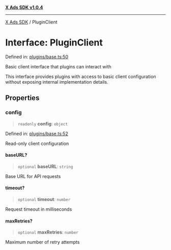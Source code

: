 [**X Ads SDK v1.0.4**](../README.md)

***

[X Ads SDK](../globals.md) / PluginClient

# Interface: PluginClient

Defined in: [plugins/base.ts:50](https://github.com/kage1020/x-ads-sdk/blob/main/src/plugins/base.ts#L50)

Basic client interface that plugins can interact with

This interface provides plugins with access to basic client
configuration without exposing internal implementation details.

## Properties

### config

> `readonly` **config**: `object`

Defined in: [plugins/base.ts:52](https://github.com/kage1020/x-ads-sdk/blob/main/src/plugins/base.ts#L52)

Read-only client configuration

#### baseURL?

> `optional` **baseURL**: `string`

Base URL for API requests

#### timeout?

> `optional` **timeout**: `number`

Request timeout in milliseconds

#### maxRetries?

> `optional` **maxRetries**: `number`

Maximum number of retry attempts
